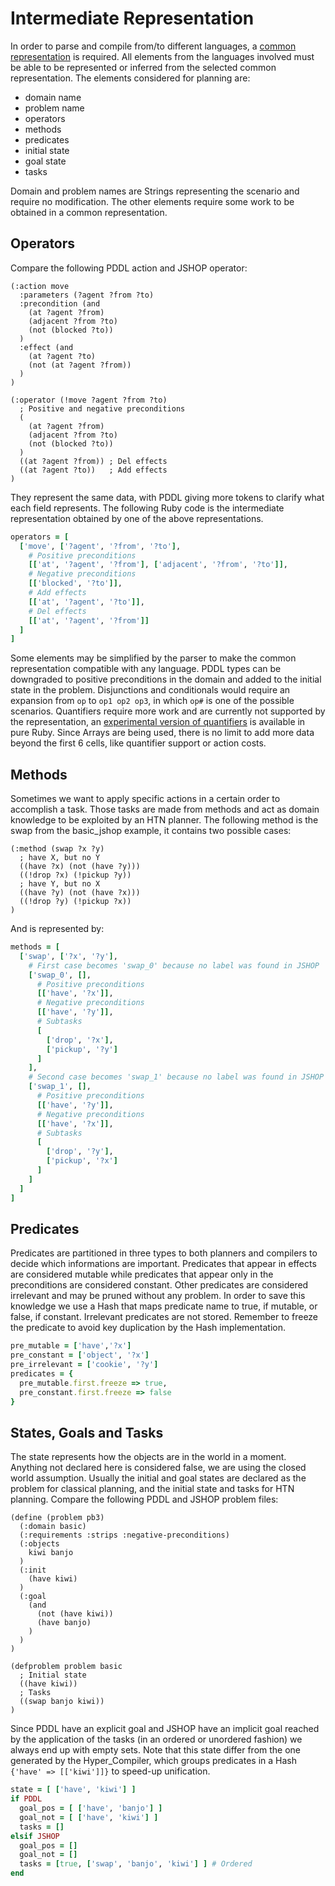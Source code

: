 # Intermediate Representation
In order to parse and compile from/to different languages, a [common representation](https://en.wikipedia.org/wiki/Intermediate_language) is required.
All elements from the languages involved must be able to be represented or inferred from the selected common representation.
The elements considered for planning are:
- domain name
- problem name
- operators
- methods
- predicates
- initial state
- goal state
- tasks

Domain and problem names are Strings representing the scenario and require no modification.
The other elements require some work to be obtained in a common representation.

## Operators
Compare the following PDDL action and JSHOP operator:

```Lisp
(:action move
  :parameters (?agent ?from ?to)
  :precondition (and
    (at ?agent ?from)
    (adjacent ?from ?to)
    (not (blocked ?to))
  )
  :effect (and
    (at ?agent ?to)
    (not (at ?agent ?from))
  )
)
```

```Lisp
(:operator (!move ?agent ?from ?to)
  ; Positive and negative preconditions
  (
    (at ?agent ?from)
    (adjacent ?from ?to)
    (not (blocked ?to))
  )
  ((at ?agent ?from)) ; Del effects
  ((at ?agent ?to))   ; Add effects
)
```

They represent the same data, with PDDL giving more tokens to clarify what each field represents.
The following Ruby code is the intermediate representation obtained by one of the above representations.

```Ruby
operators = [
  ['move', ['?agent', '?from', '?to'],
    # Positive preconditions
    [['at', '?agent', '?from'], ['adjacent', '?from', '?to']],
    # Negative preconditions
    [['blocked', '?to']],
    # Add effects
    [['at', '?agent', '?to']],
    # Del effects
    [['at', '?agent', '?from']]
  ]
]
```

Some elements may be simplified by the parser to make the common representation compatible with any language.
PDDL types can be downgraded to positive preconditions in the domain and added to the initial state in the problem.
Disjunctions and conditionals would require an expansion from ```op``` to ```op1 op2 op3```, in which ```op#``` is one of the possible scenarios.
Quantifiers require more work and are currently not supported by the representation, an [experimental version of quantifiers](../examples/experiments/Quantifiers.rb "Quantifiers.rb") is available in pure Ruby.
Since Arrays are being used, there is no limit to add more data beyond the first 6 cells, like quantifier support or action costs.

## Methods
Sometimes we want to apply specific actions in a certain order to accomplish a task.
Those tasks are made from methods and act as domain knowledge to be exploited by an HTN planner.
The following method is the swap from the basic_jshop example, it contains two possible cases:

```Lisp
(:method (swap ?x ?y)
  ; have X, but no Y
  ((have ?x) (not (have ?y)))
  ((!drop ?x) (!pickup ?y))
  ; have Y, but no X
  ((have ?y) (not (have ?x)))
  ((!drop ?y) (!pickup ?x))
)
```

And is represented by:

```Ruby
methods = [
  ['swap', ['?x', '?y'],
    # First case becomes 'swap_0' because no label was found in JSHOP
    ['swap_0', [],
      # Positive preconditions
      [['have', '?x']],
      # Negative preconditions
      [['have', '?y']],
      # Subtasks
      [
        ['drop', '?x'],
        ['pickup', '?y']
      ]
    ],
    # Second case becomes 'swap_1' because no label was found in JSHOP
    ['swap_1', [],
      # Positive preconditions
      [['have', '?y']],
      # Negative preconditions
      [['have', '?x']],
      # Subtasks
      [
        ['drop', '?y'],
        ['pickup', '?x']
      ]
    ]
  ]
]
```

## Predicates
Predicates are partitioned in three types to both planners and compilers to decide which informations are important.
Predicates that appear in effects are considered mutable while predicates that appear only in the preconditions are considered constant.
Other predicates are considered irrelevant and may be pruned without any problem.
In order to save this knowledge we use a Hash that maps predicate name to true, if mutable, or false, if constant.
Irrelevant predicates are not stored.
Remember to freeze the predicate to avoid key duplication by the Hash implementation.

```Ruby
pre_mutable = ['have','?x']
pre_constant = ['object', '?x']
pre_irrelevant = ['cookie', '?y']
predicates = {
  pre_mutable.first.freeze => true,
  pre_constant.first.freeze => false
}
```

## States, Goals and Tasks
The state represents how the objects are in the world in a moment.
Anything not declared here is considered false, we are using the closed world assumption.
Usually the initial and goal states are declared as the problem for classical planning, and the initial state and tasks for HTN planning.
Compare the following PDDL and JSHOP problem files:

```Lisp
(define (problem pb3)
  (:domain basic)
  (:requirements :strips :negative-preconditions)
  (:objects
    kiwi banjo
  )
  (:init
    (have kiwi)
  )
  (:goal
    (and
      (not (have kiwi))
      (have banjo)
    )
  )
)
```

```Lisp
(defproblem problem basic
  ; Initial state
  ((have kiwi))
  ; Tasks
  ((swap banjo kiwi))
)
```

Since PDDL have an explicit goal and JSHOP have an implicit goal reached by the application of the tasks (in an ordered or unordered fashion) we always end up with empty sets.
Note that this state differ from the one generated by the Hyper_Compiler, which groups predicates in a Hash ```{'have' => [['kiwi']]}``` to speed-up unification.

```Ruby
state = [ ['have', 'kiwi'] ]
if PDDL
  goal_pos = [ ['have', 'banjo'] ]
  goal_not = [ ['have', 'kiwi'] ]
  tasks = []
elsif JSHOP
  goal_pos = []
  goal_not = []
  tasks = [true, ['swap', 'banjo', 'kiwi'] ] # Ordered
end
```